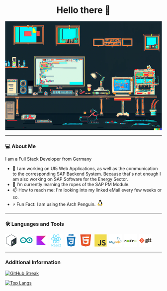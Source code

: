 <div align="center">
    <h1> Hello there 👋</h1>
    <img src="./images/desktopPixelart.png" width="600" height="350"/>
</div>

---

### :computer: About Me

I am a Full Stack Developer from Germany

- 🔭 I am working on UI5 Web Applications, as well as the communication to the corresponding SAP Backend System. Because that's not enough I am also working on SAP Software for the Energy Sector.
- 🌱 I’m currently learning the ropes of the SAP PM Module.
- 📫 How to reach me: I'm looking into my linked eMail every few weeks or so.
- :zap: Fun Fact: I am using the Arch Penguin. <img src="https://github.com/devicons/devicon/blob/master/icons/linux/linux-original.svg" title="Tux" alt="Tux" width="20" height="20"/>

---

### :hammer_and_wrench: Languages and Tools

<div>
    <img src="https://github.com/devicons/devicon/blob/master/icons/bash/bash-original.svg" title="Bash" alt="Bash" width="40" height="40"/>&nbsp;
    <img src="https://github.com/devicons/devicon/blob/master/icons/arduino/arduino-original.svg" title="Arduino" alt="Arduino" width="40" height="40"/>&nbsp;
    <img src="https://github.com/devicons/devicon/blob/master/icons/kotlin/kotlin-original.svg" title="Kotlin" alt="Kotlin" width="40" height="40"/>&nbsp;
    <img src="https://github.com/devicons/devicon/blob/master/icons/react/react-original-wordmark.svg" title="React" alt="React" width="40" height="40"/>&nbsp;
    <img src="https://github.com/devicons/devicon/blob/master/icons/css3/css3-plain-wordmark.svg"  title="CSS3" alt="CSS" width="40" height="40"/>&nbsp;
    <img src="https://github.com/devicons/devicon/blob/master/icons/html5/html5-original.svg" title="HTML5" alt="HTML" width="40" height="40"/>&nbsp;
    <img src="https://github.com/devicons/devicon/blob/master/icons/javascript/javascript-original.svg" title="JavaScript" alt="JavaScript" width="40" height="40"/>&nbsp;
    <img src="https://github.com/devicons/devicon/blob/master/icons/mysql/mysql-original-wordmark.svg" title="MySQL"  alt="MySQL" width="40" height="40"/>&nbsp;
    <img src="https://github.com/devicons/devicon/blob/master/icons/nodejs/nodejs-original-wordmark.svg" title="NodeJS" alt="NodeJS" width="40" height="40"/>&nbsp;
    <img src="https://github.com/devicons/devicon/blob/master/icons/git/git-original-wordmark.svg" title="Git" **alt="Git" width="40" height="40"/>
</div>

---

### Additional Information

[![GitHub Streak](http://github-readme-streak-stats.herokuapp.com?user=marklowski&theme=dark&background=000000)](https://git.io/streak-stats)

[![Top Langs](https://github-readme-stats.vercel.app/api/top-langs/?username=marklowski&layout=compact&theme=vision-friendly-dark)](https://github.com/anuraghazra/github-readme-stats)